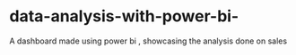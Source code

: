 # data-analysis-with-power-bi-
A dashboard made using power bi , showcasing the analysis done on sales 
